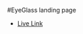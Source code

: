 #EyeGlass landing page

- [Live Link](https://vercel.com/shazzadulshakibs-projects/shazzadul-islam-shakib-landing-page-challange)
  
